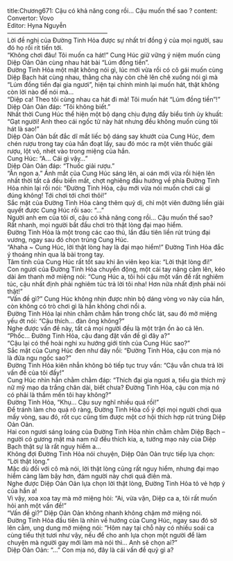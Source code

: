 title:Chương671: Cậu có khả năng cong rồi… Cậu muốn thế sao ?
content:
Convertor: Vovo<br>Editor: Hyna Nguyễn<br>————————————————–<br>Lời đề nghị của Đường Tinh Hỏa được sự nhất trí đồng ý của mọi người, sau đó họ rối rít tiến tới.<br>“Không chơi đâu! Tôi muốn ca hát!” Cung Húc giữ vững ý niệm muốn cùng Diệp Oản Oản cùng nhau hát bài “Lúm đồng tiền”.<br>Đường Tinh Hỏa một mặt không nói gì, lúc mới vừa rồi có cô gái muốn cùng Diệp Bạch hát cùng nhau, thằng cha này còn chê lên chê xuống nói gì mà “Lúm đồng tiền đại gia ngươi”, hiện tại chính mình lại muốn hát, thật không còn lời nào để nói mà…<br>“Diệp ca! Theo tôi cùng nhau ca hát đi mà! Tôi muốn hát “Lúm đồng tiền”!”<br>Diệp Oản Oản đáp: “Tôi không biết.”<br>Nhất thời Cung Húc thể hiện một bộ dạng chịu đựng đầy biểu tình ủy khuất: “Gạt người! Anh theo cái ngốc tử này hát nhưng đều không muốn cùng tôi hát là sao!”<br>Diệp Oản Oản bất đắc dĩ mắt liếc bộ dáng say khướt của Cung Húc, đem chén rượu trong tay của hắn đoạt lấy, sau đó móc ra một viên thuốc giải rượu, lột vỏ, nhét vào trong miệng của hắn.<br>Cung Húc: “A… Cái gì vậy…”<br>Diệp Oản Oản đáp: “Thuốc giải rượu.”<br>“Ăn ngon a.” Ánh mắt của Cung Húc sáng lên, ai oán mới vừa rồi hiện lên nhất thời tất cả đều biến mất, chợt nghiêng đầu hướng về phía Đường Tinh Hỏa nhìn lại rồi nói: “Đường Tinh Hỏa, cậu mới vừa nói muốn chơi cái gì đúng không! Tới chơi tới chơi thôi!”<br>Sắc mặt của Đường Tinh Hỏa càng thêm quỷ dị, chỉ một viên đường liền giải quyết được Cung Húc rồi sao: “…”<br>Người anh em của tôi ơi, cậu có khả năng cong rồi… Cậu muốn thế sao?<br>Rất nhanh, mọi người bắt đầu chơi trò thật lòng đại mạo hiểm.<br>Đường Tinh Hỏa là một trong các cao thủ, lần đầu tiên liền rút trúng đại vương, ngay sau đó chọn trúng Cung Húc.<br>“Ahaha ~ Cung Húc, lời thật lòng hay là đại mạo hiểm!” Đường Tinh Hỏa đắc ý thoáng nhìn qua lá bài trong tay.<br>Tâm tình của Cung Húc rất tốt sau khi ăn viên kẹo kia: “Lời thật lòng đi!”<br>Con ngươi của Đường Tinh Hỏa chuyển động, một cái tay nâng cằm lên, kéo dài âm thanh mở miệng nói: “Cung Húc a, tôi hỏi cậu một vấn đề rất nghiêm túc, cậu nhất định phải nghiêm túc trả lời tôi nha! Hơn nữa nhất định phải nói thật!”<br>“Vấn đề gì?” Cung Húc không nhịn được nhìn bộ dáng vòng vo này của hắn, còn không có trò chơi gì là hắn không chơi nổi a.<br>Đường Tinh Hỏa lại nhìn chằm chằm hắn trong chốc lát, sau đó mở miệng yếu ớt nói: “Cậu thích… đàn ông không?”<br>Nghe được vấn đề này, tất cả mọi người đều là một trận ồn ào cả lên.<br>“Phốc… Đường Tinh Hỏa, cậu đang đặt vấn đề gì đây a?”<br>“Cậu lại có thể hoài nghi xu hướng giới tính của Cung Húc sao?”<br>Sắc mặt của Cung Húc đen như đáy nồi: “Đường Tinh Hỏa, cậu con mịa nó là đứa ngu ngốc sao?”<br>Đường Tinh Hỏa kiên nhẫn không bỏ tiếp tục truy vấn: “Cậu vẫn chưa trả lời vấn đề của tôi đấy!”<br>Cung Húc nhìn hắn chằm chằm đáp: “Thích đại gia ngươi a, tiểu gia thích mỹ nữ mỹ mạo da trắng chân dài, biết chưa? Đường Tinh Hỏa, cậu con mịa nó có phải là thầm mến tôi hay không?”<br>Đường Tinh Hỏa, “Khụ… Cậu suy nghĩ nhiều quá rồi!”<br>Để tránh làm cho quá rõ ràng, Đường Tinh Hỏa cố ý đợi mọi người chơi qua mấy vòng, sau đó, rốt cục cũng tìm được một cơ hội thích hợp rút trúng Diệp Oản Oản.<br>Hai con ngươi sáng loáng của Đường Tinh Hỏa nhìn chằm chằm Diệp Bạch – người có gương mặt mà nam nữ đều thích kia, a, tướng mạo này của Diệp Bạch thật sự là rất nguy hiểm a…<br>Không đợi Đường Tinh Hỏa nói chuyện, Diệp Oản Oản trực tiếp lựa chọn: “Lời thật lòng.”<br>Mặc dù đối với cô mà nói, lời thật lòng cũng rất nguy hiểm, nhưng đại mạo hiểm càng làm bậy hơn, đám người này chơi quá điên mà.<br>Nghe được Diệp Oản Oản lựa chọn lời thật lòng, Đường Tinh Hỏa tỏ vẻ hợp ý của hắn a!<br>Vì vậy, xoa xoa tay mà mở miệng hỏi: “Ai, vừa vặn, Diệp ca a, tôi rất muốn hỏi anh một vấn đề!”<br>“Vấn đề gì?” Diệp Oản Oản không nhanh không chậm mở miệng nói.<br>Đường Tinh Hỏa đầu tiên là nhìn về hướng của Cung Húc, ngay sau đó sờ lên cằm, ung dung mở miệng nói: “Hôm nay tại chỗ này có nhiều soái ca cùng tiểu thịt tươi như vậy, nếu để cho anh lựa chọn một người để làm chuyện mà người gay mới làm mà nói thì… Anh sẽ chọn ai?”<br>Diệp Oản Oản: “…” Con mịa nó, đây là cái vấn đề quỷ gì a?